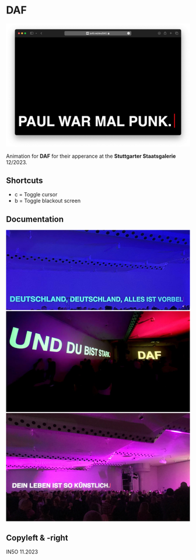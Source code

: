 # DAF

![Screenshot rendering](images/render_screenshot_001.png)

Animation for **DAF** for their apperance at the **Stuttgarter Staatsgalerie** 12/2023.

## Shortcuts

- c = Toggle cursor
- b = Toggle blackout screen

## Documentation

![Staatsgalerie Stuttgart Documentation 001](images/documentation_001.jpeg)
![Staatsgalerie Stuttgart Documentation 002](images/documentation_002.jpeg)
![Staatsgalerie Stuttgart Documentation 003](images/documentation_003.jpeg)

## Copyleft & -right

IN5O 11.2023
